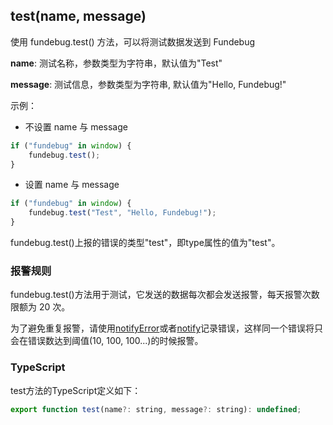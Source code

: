## test(name, message)

使用 fundebug.test() 方法，可以将测试数据发送到 Fundebug

**name**: 测试名称，参数类型为字符串，默认值为"Test"

**message**: 测试信息，参数类型为字符串, 默认值为"Hello, Fundebug!"

示例：

-   不设置 name 与 message

```js
if ("fundebug" in window) {
    fundebug.test();
}
```

-   设置 name 与 message

```js
if ("fundebug" in window) {
    fundebug.test("Test", "Hello, Fundebug!");
}
```

fundebug.test()上报的错误的类型"test"，即type属性的值为"test"。

### 报警规则

fundebug.test()方法用于测试，它发送的数据每次都会发送报警，每天报警次数限额为 20 次。

为了避免重复报警，请使用[notifyError](./notifyerror.md)或者[notify](./notify.md)记录错误，这样同一个错误将只会在错误数达到阈值(10, 100, 100...)的时候报警。

### TypeScript

test方法的TypeScript定义如下：

```js
export function test(name?: string, message?: string): undefined;
```
